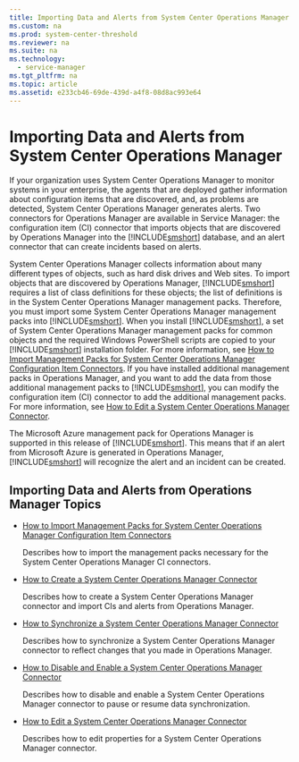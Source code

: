 ```yaml
---
title: Importing Data and Alerts from System Center Operations Manager
ms.custom: na
ms.prod: system-center-threshold
ms.reviewer: na
ms.suite: na
ms.technology: 
  - service-manager
ms.tgt_pltfrm: na
ms.topic: article
ms.assetid: e233cb46-69de-439d-a4f8-08d8ac993e64
---
```

# Importing Data and Alerts from System Center Operations Manager
If your organization uses System Center Operations Manager to monitor systems in your enterprise, the agents that are deployed gather information about configuration items that are discovered, and, as problems are detected, System Center Operations Manager generates alerts. Two connectors for Operations Manager are available in Service Manager: the configuration item \(CI\) connector that imports objects that are discovered by Operations Manager into the [!INCLUDE[smshort](./Token/smshort_md.md)] database, and an alert connector that can create incidents based on alerts.

System Center Operations Manager collects information about many different types of objects, such as hard disk drives and Web sites. To import objects that are discovered by Operations Manager, [!INCLUDE[smshort](./Token/smshort_md.md)] requires a list of class definitions for these objects; the list of definitions is in the System Center Operations Manager management packs. Therefore, you must import some System Center Operations Manager management packs into [!INCLUDE[smshort](./Token/smshort_md.md)]. When you install [!INCLUDE[smshort](./Token/smshort_md.md)], a set of System Center Operations Manager management packs for common objects and the required Windows PowerShell scripts are copied to your [!INCLUDE[smshort](./Token/smshort_md.md)] installation folder. For more information, see [How to Import Management Packs for System Center Operations Manager Configuration Item Connectors](How-to-Import-Management-Packs-for-System-Center-Operations-Manager-Configuration-Item-Connectors.md). If you have installed additional management packs in Operations Manager, and you want to add the data from those additional management packs to [!INCLUDE[smshort](./Token/smshort_md.md)], you can modify the configuration item \(CI\) connector to add the additional management packs. For more information, see [How to Edit a System Center Operations Manager Connector](How-to-Edit-a-System-Center-Operations-Manager-Connector.md).

The Microsoft Azure management pack for Operations Manager is supported in this release of [!INCLUDE[smshort](./Token/smshort_md.md)]. This means that if an alert from Microsoft Azure is generated in Operations Manager, [!INCLUDE[smshort](./Token/smshort_md.md)] will recognize the alert and an incident can be created.

## Importing Data and Alerts from Operations Manager Topics

-   [How to Import Management Packs for System Center Operations Manager Configuration Item Connectors](How-to-Import-Management-Packs-for-System-Center-Operations-Manager-Configuration-Item-Connectors.md)

    Describes how to import the management packs necessary for the System Center Operations Manager CI connectors.

-   [How to Create a System Center Operations Manager Connector](How-to-Create-a-System-Center-Operations-Manager-Connector.md)

    Describes how to create a System Center Operations Manager connector and import CIs and alerts from Operations Manager.

-   [How to Synchronize a System Center Operations Manager Connector](How-to-Synchronize-a-System-Center-Operations-Manager-Connector.md)

    Describes how to synchronize a System Center Operations Manager connector to reflect changes that you made in Operations Manager.

-   [How to Disable and Enable a System Center Operations Manager Connector](How-to-Disable-and-Enable-a-System-Center-Operations-Manager-Connector.md)

    Describes how to disable and enable a System Center Operations Manager connector to pause or resume data synchronization.

-   [How to Edit a System Center Operations Manager Connector](How-to-Edit-a-System-Center-Operations-Manager-Connector.md)

    Describes how to edit properties for a System Center Operations Manager connector.


